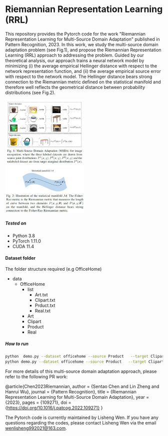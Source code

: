 # Riemannian Representation Learning (RRL)


This repository provides the Pytorch code for the work "Riemannian Representation Learning for Multi-Source Domain Adaptation" published in Pattern Recognition, 2023. In this work, we study the multi-source domain adaptation problem (see Fig.1), and propose the Riemannian Representation Learning (RRL) approach to addressing the problem. Guided by our theoretical analysis, our approach trains a neural network model by minimizing (i) the average empirical Hellinger distance with respect to the network representation function, and (ii) the average empirical source error with respect to the network model. The Hellinger distance bears strong connection to the Riemannian metric defined on the statistical manifold and therefore well reflects the geometrical distance between probability distributions (see Fig.2).

<img src="Problem.jpg" width="50%">

<img src="Manifold.jpg" width="50%">

##### Tested on
* Python 3.8
* PyTorch 1.11.0
* CUDA 11.4

#### Dataset folder
The folder structure required (e.g OfficeHome)
- data
  - OfficeHome
    - list
      - Art.txt
      - Clipart.txt
      - Prduct.txt
      - Real.txt
    - Art
    - Clipart
    - Product
    - Real


##### How to run

```bash
python  demo.py --dataset officehome --source Product   --target Clipart   --phase pretrain --gpu 0 --start_update_step 2000 --update_interval 1000 --steps 70000 --message "DNA" --alpha_div 0.5 --beta_div 0 --lambda_div 0.1 --patience 10
python demo.py --dataset officehome --source Product   --target Clipart   --phase train --gpu 0 --start_update_step 2000 --update_interval 1000 --steps 70000 --message "DNA" --alpha_div 0.5 --beta_div 0 --lambda_div 0.1 
```


For more details of this multi-source domain adaptation approach,  please refer to the following PR work: 

@article{Chen2023Riemannian,
  author = {Sentao Chen and Lin Zheng and Hanrui Wu},
  journal = {Pattern Recognition},
  title = {Riemannian Representation Learning for Multi-Source Domain Adaptation},
  year = {2023},
  pages = {109271},
  doi = {https://doi.org/10.1016/j.patcog.2022.109271}
}
  
The Pytorch code is currently maintained by Lisheng Wen. If you have any questions regarding the codes, please contact Lisheng Wen via the email wenlisheng992021@163.com.
